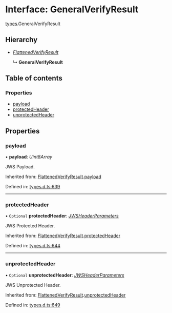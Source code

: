 # Interface: GeneralVerifyResult

[types](../modules/types.md).GeneralVerifyResult

## Hierarchy

- [*FlattenedVerifyResult*](types.flattenedverifyresult.md)

  ↳ **GeneralVerifyResult**

## Table of contents

### Properties

- [payload](types.generalverifyresult.md#payload)
- [protectedHeader](types.generalverifyresult.md#protectedheader)
- [unprotectedHeader](types.generalverifyresult.md#unprotectedheader)

## Properties

### payload

• **payload**: *Uint8Array*

JWS Payload.

Inherited from: [FlattenedVerifyResult](types.flattenedverifyresult.md).[payload](types.flattenedverifyresult.md#payload)

Defined in: [types.d.ts:639](https://github.com/panva/jose/blob/v3.12.0/src/types.d.ts#L639)

___

### protectedHeader

• `Optional` **protectedHeader**: [*JWSHeaderParameters*](types.jwsheaderparameters.md)

JWS Protected Header.

Inherited from: [FlattenedVerifyResult](types.flattenedverifyresult.md).[protectedHeader](types.flattenedverifyresult.md#protectedheader)

Defined in: [types.d.ts:644](https://github.com/panva/jose/blob/v3.12.0/src/types.d.ts#L644)

___

### unprotectedHeader

• `Optional` **unprotectedHeader**: [*JWSHeaderParameters*](types.jwsheaderparameters.md)

JWS Unprotected Header.

Inherited from: [FlattenedVerifyResult](types.flattenedverifyresult.md).[unprotectedHeader](types.flattenedverifyresult.md#unprotectedheader)

Defined in: [types.d.ts:649](https://github.com/panva/jose/blob/v3.12.0/src/types.d.ts#L649)
